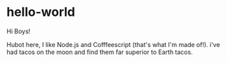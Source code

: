 # hello-world
 
 Hi Boys!
 
 Hubot here, I like Node.js and Cofffeescript (that's what I'm made of!).
 i've had tacos on the moon and find them far superior to Earth tacos.
